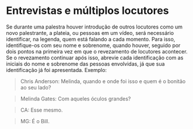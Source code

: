 # Entrevistas e múltiplos locutores

Se durante uma palestra houver introdução de outros locutores como um novo palestrante, a plateia, ou pessoas em um vídeo, será necessário identificar, na legenda, quem está falando a cada momento. Para isso, identifique-os com seu nome e sobrenome, quando houver, seguido por dois pontos na primeira vez em que o revezamento de locutores acontecer. Se o revezamento continuar após isso, abrevie cada identificação com as iniciais do nome e sobrenome das pessoas envolvidas, já que sua identificação já foi apresentada. Exemplo:

> Chris Anderson: Melinda, quando e onde foi isso e quem é o bonitão ao seu lado?

>Melinda Gates: Com aqueles óculos grandes?

> CA: Esse mesmo.

> MG: É o Bill.